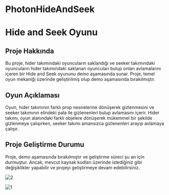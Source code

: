 # PhotonHideAndSeek
 # Hide and Seek Oyunu

## Proje Hakkında

Bu proje, hider takımındaki oyuncuların saklandığı ve seeker takımındaki oyuncuların hider takımındaki saklanan oyuncuları bulup onları avlamalarını içeren bir Hide and Seek oyununu demo aşamasında sunar. Proje, temel oyun mekaniği üzerinde geliştirilmiş olup demo aşamasında bırakılmıştır.

## Oyun Açıklaması

Oyun, hider takımının farklı prop nesnelerine dönüşerek gizlenmesini ve seeker takımının elindeki pala ile gizlenenleri bulup avlamasını içerir. Hider takımı, oyun alanındaki farklı objelere dönüşerek mükemmel bir şekilde gizlenmeye çalışırken, seeker takımı amansızca gizlenenleri arayıp avlamaya çalışır.

## Proje Geliştirme Durumu

Proje, demo aşamasında bırakılmıştır ve geliştirme süreci şu an için durmuştur. Ancak, mevcut kaynak kodları üzerinde istediğiniz gibi değişiklikler yapabilir ve projeyi geliştirmeye devam edebilirsiniz.

![2](https://github.com/alihankvlc/PhotonHideAndSeek/assets/147824938/b648f9fa-591f-4812-890b-282b8c92908a)

![1](https://github.com/alihankvlc/PhotonHideAndSeek/assets/147824938/814ce28a-d8fc-4b0a-8b41-cebe7ebf8879)
